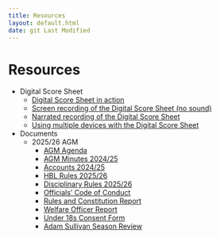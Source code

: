 ```yaml
---
title: Resources
layout: default.html
date: git Last Modified
---
```


# Resources

* Digital Score Sheet
	* [Digital Score Sheet in action](https://youtu.be/klEp1jWumbs)
	* [Screen recording of the Digital Score Sheet (no sound)](https://drive.google.com/file/d/1dkXeoSwVJensd4KV6ZCLwR3otRfGns4u/view)
	* [Narrated recording of the Digital Score Sheet](https://drive.google.com/file/d/1upJKfc5uxFTZNx3QBN-myCZ3vuUiG5w3/view?usp=sharing)
	* [Using multiple devices with the Digital Score Sheet](/documents/teamsportz/Digital-Scoresheet-Multiple-Devices.mov)
* Documents
	* 2025/26 AGM
		* [AGM Agenda](/documents/2025_26_AGM/HBL%20AGM%202025.pdf)
		* [AGM Minutes 2024/25](/documents/2025_26_AGM/HBL%20AGM%20minutes%209.7.24.pdf)
		* [Accounts 2024/25](/documents/2025_26_AGM/HBL%20Accounts%202425%20IC.pdf)
		* [HBL Rules 2025/26](/documents/2025_26_AGM/HBL%20Rules%20Season%202025_6%20v3%20(2).pdf)
		* [Disciplinary Rules 2025/26](/documents/2025_26_AGM/HBL%20Disciplinary%20Rules%202025_6.pdf)
		* [Officials’ Code of Conduct](/documents/2025_26_AGM/Officials'%20Code%20of%20Conduct%202025_6.pdf)
		* [Rules and Constitution Report](/documents/2025_26_AGM/HBL%20Rules%20and%20Constitutioin%20Report.pdf)
		* [Welfare Officer Report](/documents/2025_26_AGM/HBL%20AGM%20Report.pdf)
		* [Under 18s Consent Form](/documents/2025_26_AGM/HBL%20Under%2018s%20Consent%20Form.pdf)
		* [Adam Sullivan Season Review](/documents/2025_26_AGM/AS%20season%20review.pdf)
